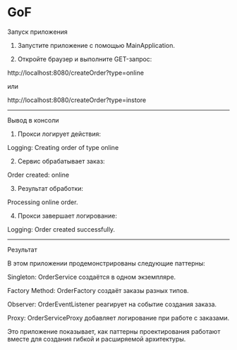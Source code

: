 # GoF

Запуск приложения

1. Запустите приложение с помощью MainApplication.


2. Откройте браузер и выполните GET-запрос:



http://localhost:8080/createOrder?type=online

или

http://localhost:8080/createOrder?type=instore


---

Вывод в консоли

1. Прокси логирует действия:

Logging: Creating order of type online

2. Сервис обрабатывает заказ:

Order created: online

3. Результат обработки:

Processing online order.

4. Прокси завершает логирование:

Logging: Order created successfully.

---

Результат

В этом приложении продемонстрированы следующие паттерны:

Singleton: OrderService создаётся в одном экземпляре.

Factory Method: OrderFactory создаёт заказы разных типов.

Observer: OrderEventListener реагирует на событие создания заказа.

Proxy: OrderServiceProxy добавляет логирование при работе с заказами.


Это приложение показывает, как паттерны проектирования работают вместе для создания гибкой и расширяемой архитектуры.
